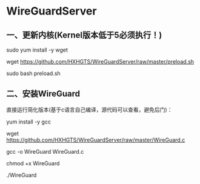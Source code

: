 # WireGuardServer

## 一、更新内核(Kernel版本低于5必须执行！)

sudo yum install -y wget

wget https://github.com/HXHGTS/WireGuardServer/raw/master/preload.sh

sudo bash preload.sh

## 二、安装WireGuard

直接运行简化版本(基于c语言自己编译，源代码可以查看，避免后门)：

yum install -y gcc

wget https://github.com/HXHGTS/WireGuardServer/raw/master/WireGuard.c

gcc -o WireGuard WireGuard.c

chmod +x WireGuard

./WireGuard

